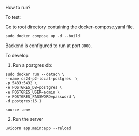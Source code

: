 How to run?

To test:

Go to root directory containing the docker-compose.yaml file.

```
sudo docker compose up -d --build
```

Backend is configured to run at port `8000`.

To develop:

1. Run a postgres db:

```
sudo docker run --detach \
--name cs24-p2-local-postgres  \
-p 5433:5432 \
-e POSTGRES_DB=postgres \
-e POSTGRES_USER=admin \
-e POSTGRES_PASSWORD=password \
-d postgres:16.1

source .env
```

2. Run the server

```
uvicorn app.main:app --reload
```
